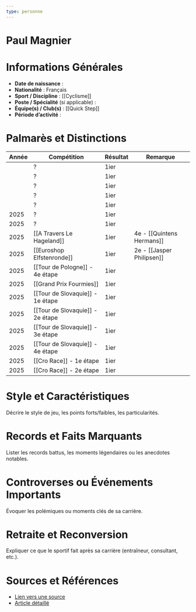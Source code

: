 ```yaml
---
type: personne
---
```


# Paul Magnier

# Informations Générales
- **Date de naissance** :  
- **Nationalité** :  Français
- **Sport / Discipline** :  [[Cyclisme]]
- **Poste / Spécialité** (si applicable) :  
- **Équipe(s) / Club(s)** :  [[Quick Step]]
- **Période d’activité** :  

# Palmarès et Distinctions
| Année | Compétition                      | Résultat | Remarque                  |
| ----- | -------------------------------- | -------- | ------------------------- |
|       | ?                                | 1ier     |                           |
|       | ?                                | 1ier     |                           |
|       | ?                                | 1ier     |                           |
|       | ?                                | 1ier     |                           |
|       | ?                                | 1ier     |                           |
| 2025  | ?                                | 1ier     |                           |
| 2025  | ?                                | 1ier     |                           |
| 2025  | [[A Travers Le Hageland]]        | 1ier     | 4e - [[Quintens Hermans]] |
| 2025  | [[Euroshop Elfstenronde]]        | 1ier     | 2e - [[Jasper Philipsen]] |
| 2025  | [[Tour de Pologne]] - 4e étape   | 1ier     |                           |
| 2025  | [[Grand Prix Fourmies]]          | 1ier     |                           |
| 2025  | [[Tour de Slovaquie]] - 1e étape | 1ier     |                           |
| 2025  | [[Tour de Slovaquie]] - 2e étape | 1ier     |                           |
| 2025  | [[Tour de Slovaquie]] - 3e étape | 1ier     |                           |
| 2025  | [[Tour de Slovaquie]] - 4e étape | 1ier     |                           |
| 2025  | [[Cro Race]] - 1e étape          | 1ier     |                           |
| 2025  | [[Cro Race]] - 2e étape          | 1ier     |                           |

# Style et Caractéristiques
Décrire le style de jeu, les points forts/faibles, les particularités.

# Records et Faits Marquants
Lister les records battus, les moments légendaires ou les anecdotes notables.

# Controverses ou Événements Importants
Évoquer les polémiques ou moments clés de sa carrière.

# Retraite et Reconversion
Expliquer ce que le sportif fait après sa carrière (entraîneur, consultant, etc.).

# Sources et Références
- [Lien vers une source](#)
- [Article détaillé](#)
